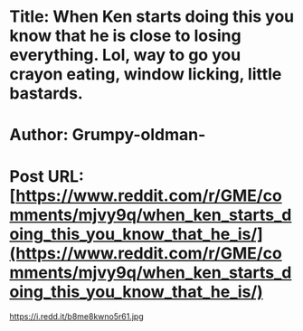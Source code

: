 # Title: When Ken starts doing this you know that he is close to losing everything. Lol, way to go you crayon eating, window licking, little bastards.
# Author: Grumpy-oldman-
# Post URL: [https://www.reddit.com/r/GME/comments/mjvy9q/when_ken_starts_doing_this_you_know_that_he_is/](https://www.reddit.com/r/GME/comments/mjvy9q/when_ken_starts_doing_this_you_know_that_he_is/)


https://i.redd.it/b8me8kwno5r61.jpg
